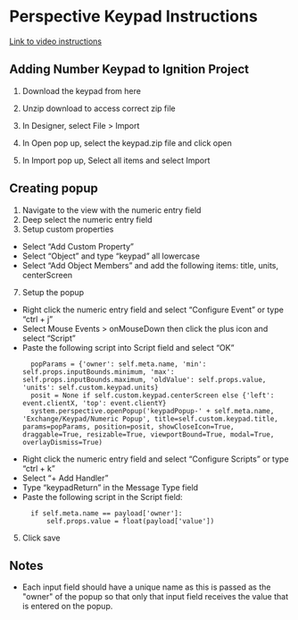 # Perspective Keypad Instructions

[Link to video instructions](https://drive.google.com/file/d/1IrF9fL5koWxKHQgli-_z-RLbuA8fXXw6/view?usp=sharing)

## Adding Number Keypad to Ignition Project
1. Download the keypad from here
2. Unzip download to access correct zip file

3. In Designer, select File > Import

4. In Open pop up, select the keypad.zip file and click open

5. In Import pop up, Select all items and select Import

## Creating popup
1. Navigate to the view with the numeric entry field
2. Deep select the numeric entry field
3. Setup custom properties
  - Select “Add Custom Property”
  - Select “Object” and type “keypad” all lowercase
  - Select “Add Object Members” and add the following items:
		title, units, centerScreen
		
7. Setup the popup
  - Right click the numeric entry field and select “Configure Event” or type “ctrl + j”
  - Select Mouse Events > onMouseDown then click the plus icon and select “Script”
  - Paste the following script into Script field and select “OK”
    ```
      popParams = {'owner': self.meta.name, 'min': self.props.inputBounds.minimum, 'max': self.props.inputBounds.maximum, 'oldValue': self.props.value, 'units': self.custom.keypad.units}
      posit = None if self.custom.keypad.centerScreen else {'left': event.clientX, 'top': event.clientY}
      system.perspective.openPopup('keypadPopup-' + self.meta.name, 'Exchange/Keypad/Numeric Popup', title=self.custom.keypad.title, params=popParams, position=posit, showCloseIcon=True, draggable=True, resizable=True, viewportBound=True, modal=True, overlayDismiss=True)
    ```
  - Right click the numeric entry field and select “Configure Scripts” or type “ctrl + k”
  - Select “+ Add Handler”
  - Type “keypadReturn” in the Message Type field
  - Paste the following script in the Script field:
    ```
      if self.meta.name == payload['owner']:
  		  self.props.value = float(payload['value'])
    ```
5. Click save

## Notes
* Each input field should have a unique name as this is passed as the "owner" of the popup so that only that input field receives the value that is entered on the popup.
